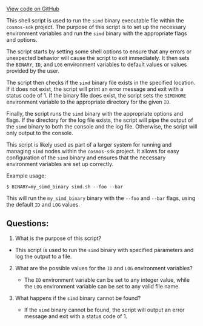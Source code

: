 [View code on GitHub](https://github.com/cosmos/cosmos-sdk.git/contrib/images/simd-env/wrapper.sh)

This shell script is used to run the `simd` binary executable file within the `cosmos-sdk` project. The purpose of this script is to set up the necessary environment variables and run the `simd` binary with the appropriate flags and options.

The script starts by setting some shell options to ensure that any errors or unexpected behavior will cause the script to exit immediately. It then sets the `BINARY`, `ID`, and `LOG` environment variables to default values or values provided by the user. 

The script then checks if the `simd` binary file exists in the specified location. If it does not exist, the script will print an error message and exit with a status code of 1. If the binary file does exist, the script sets the `SIMDHOME` environment variable to the appropriate directory for the given `ID`.

Finally, the script runs the `simd` binary with the appropriate options and flags. If the directory for the log file exists, the script will pipe the output of the `simd` binary to both the console and the log file. Otherwise, the script will only output to the console.

This script is likely used as part of a larger system for running and managing `simd` nodes within the `cosmos-sdk` project. It allows for easy configuration of the `simd` binary and ensures that the necessary environment variables are set up correctly. 

Example usage:
```
$ BINARY=my_simd_binary simd.sh --foo --bar
```
This will run the `my_simd_binary` binary with the `--foo` and `--bar` flags, using the default `ID` and `LOG` values.
## Questions: 
 1. What is the purpose of this script?
   - This script is used to run the `simd` binary with specified parameters and log the output to a file.

2. What are the possible values for the `ID` and `LOG` environment variables?
   - The `ID` environment variable can be set to any integer value, while the `LOG` environment variable can be set to any valid file name.

3. What happens if the `simd` binary cannot be found?
   - If the `simd` binary cannot be found, the script will output an error message and exit with a status code of 1.